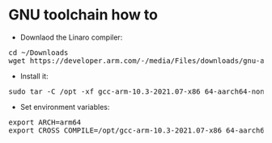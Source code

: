 # GNU toolchain how to

* Downlaod the Linaro compiler:
<pre>
cd ~/Downloads
wget https://developer.arm.com/-/media/Files/downloads/gnu-a/10.3-2021.07/binrel/gcc-arm-10.3-2021.07-x86_64-aarch64-none-linux-gnu.tar.xz
</pre>

* Install it:
<pre>
sudo tar -C /opt -xf gcc-arm-10.3-2021.07-x86_64-aarch64-none-linux-gnu.tar.xz
</pre>

* Set environment variables:
<pre>
export ARCH=arm64
export CROSS_COMPILE=/opt/gcc-arm-10.3-2021.07-x86_64-aarch64-none-linux-gnu/bin/aarch64-linux-gnu-
</pre>

